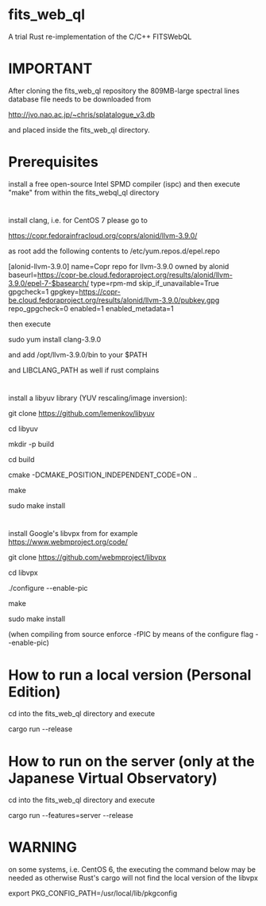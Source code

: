 # fits_web_ql
A trial Rust re-implementation of the C/C++ FITSWebQL

# IMPORTANT
After cloning the fits_web_ql repository the 809MB-large spectral lines database file needs to be downloaded from

http://jvo.nao.ac.jp/~chris/splatalogue_v3.db

and placed inside the fits_web_ql directory.

# Prerequisites
install a free open-source Intel SPMD compiler (ispc) and then execute "make" from within the fits_webql_ql directory

#
install clang, i.e. for CentOS 7 please go to

https://copr.fedorainfracloud.org/coprs/alonid/llvm-3.9.0/

as root add the following contents to /etc/yum.repos.d/epel.repo

[alonid-llvm-3.9.0]
name=Copr repo for llvm-3.9.0 owned by alonid
baseurl=https://copr-be.cloud.fedoraproject.org/results/alonid/llvm-3.9.0/epel-7-$basearch/
type=rpm-md
skip_if_unavailable=True
gpgcheck=1
gpgkey=https://copr-be.cloud.fedoraproject.org/results/alonid/llvm-3.9.0/pubkey.gpg
repo_gpgcheck=0
enabled=1
enabled_metadata=1

then execute

sudo yum install clang-3.9.0

and add /opt/llvm-3.9.0/bin to your $PATH

and LIBCLANG_PATH as well if rust complains

# 
install a libyuv library (YUV rescaling/image inversion):

git clone https://github.com/lemenkov/libyuv

cd libyuv

mkdir -p build

cd build

cmake -DCMAKE_POSITION_INDEPENDENT_CODE=ON ..

make

sudo make install

#
install Google's libvpx from for example https://www.webmproject.org/code/

git clone https://github.com/webmproject/libvpx

cd libvpx

./configure --enable-pic

make

sudo make install

(when compiling from source enforce -fPIC by means of the configure flag --enable-pic)

# How to run a local version (Personal Edition)
cd into the fits_web_ql directory and execute

cargo run --release

# How to run on the server (only at the Japanese Virtual Observatory)
cd into the fits_web_ql directory and execute

cargo run --features=server --release

# WARNING

on some systems, i.e. CentOS 6, the executing the command below may be needed as otherwise Rust's cargo will not find the local version of the libvpx

export PKG_CONFIG_PATH=/usr/local/lib/pkgconfig
